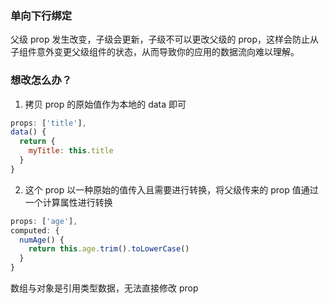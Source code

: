 ### 单向下行绑定

父级 prop 发生改变，子级会更新，子级不可以更改父级的 prop，这样会防止从子组件意外变更父级组件的状态，从而导致你的应用的数据流向难以理解。

### 想改怎么办？
1. 拷贝 prop 的原始值作为本地的 data 即可
```js
props: ['title'],
data() {
  return {
    myTitle: this.title
  }
}
```
2. 这个 prop 以一种原始的值传入且需要进行转换，将父级传来的 prop 值通过一个计算属性进行转换
```js
props: ['age'],
computed: {
  numAge() {
    return this.age.trim().toLowerCase()
  }
}
```
数组与对象是引用类型数据，无法直接修改 prop